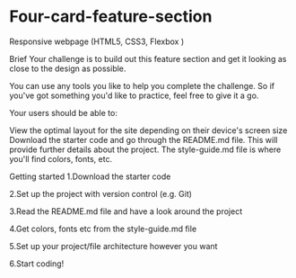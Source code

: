# Four-card-feature-section
Responsive webpage (HTML5, CSS3, Flexbox )

Brief
Your challenge is to build out this feature section and get it looking as close to the design as possible.

You can use any tools you like to help you complete the challenge. So if you've got something you'd like to practice, feel free to give it a go.

Your users should be able to:

View the optimal layout for the site depending on their device's screen size
Download the starter code and go through the README.md file. This will provide further details about the project. The style-guide.md file is where you'll find colors, fonts, etc.



Getting started
1.Download the starter code

2.Set up the project with version control (e.g. Git)

3.Read the README.md file and have a look around the project

4.Get colors, fonts etc from the style-guide.md file

5.Set up your project/file architecture however you want

6.Start coding!
